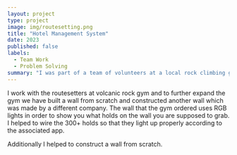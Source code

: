 ```yaml
---
layout: project
type: project
image: img/routesetting.png
title: "Hotel Management System"
date: 2023
published: false
labels:
  - Team Work
  - Problem Solving
summary: "I was part of a team of volunteers at a local rock climbing gym who helped with the construction of a new wall"
---
```


I work with the routesetters at volcanic rock gym and to further expand the gym we have built a wall from scratch and constructed another wall which was made by a different company. The wall that the gym ordered uses RGB lights in order to show you what holds on the wall you are supposed to grab. I helped to wire the 300+ holds so that they light up properly according to the associated app. 

Additionally I helped to construct a wall from scratch. 
